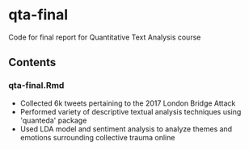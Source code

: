 # qta-final

Code for final report for Quantitative Text Analysis course

## Contents

### qta-final.Rmd
* Collected 6k tweets pertaining to the 2017 London Bridge Attack
* Performed variety of descriptive textual analysis techniques using 'quanteda' package
* Used LDA model and sentiment analysis to analyze themes and emotions surrounding collective trauma online
